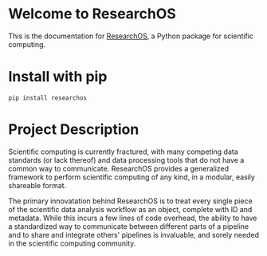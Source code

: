 # Welcome to ResearchOS

This is the documentation for [ResearchOS](https://github.com/ResearchOS/ResearchOS), a Python package for scientific computing.

# Install with pip
```
pip install researchos
```

# Project Description
Scientific computing is currently fractured, with many competing data standards (or lack thereof) and data processing tools that do not have a common way to communicate. ResearchOS provides a generalized framework to perform scientific computing of any kind, in a modular, easily shareable format.

The primary innovatation behind ResearchOS is to treat every single piece of the scientific data analysis workflow as an object, complete with ID and metadata. While this incurs a few lines of code overhead, the ability to have a standardized way to communicate between different parts of a pipeline and to share and integrate others' pipelines is invaluable, and sorely needed in the scientific computing community.
